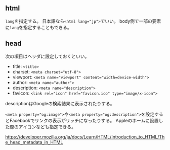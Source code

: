 ## html

`lang`を指定する。
日本語なら`<html lang="jp">`でいい。
body側で一部の要素に`lang`を指定することもできる。

## head

次の項目はヘッダに設定しておくといい。

- title: `<title>`
- charset: `<meta charset="utf-8">`
- viewport: `<meta name="viewport" content="width=device-width">`
- author: `<meta name="author">`
- description: `<meta name="description">`
- favicon: `<link rel="icon" href="favicon.ico" type="image/x-icon">`

descriptionはGoogleの検索結果に表示されたりする。

`<meta property="og:image">`や`<meta property="og:description">`を設定するとFacebookでリンクの表示がリッチになったりする。
Appleのホームに設置した際のアイコンなども指定できる。

https://developer.mozilla.org/ja/docs/Learn/HTML/Introduction_to_HTML/The_head_metadata_in_HTML
